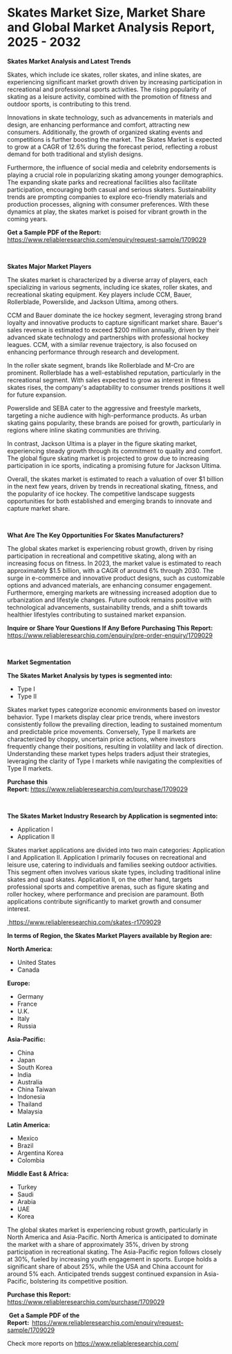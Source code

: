 <p><h1>Skates Market Size, Market Share and Global Market Analysis Report, 2025 - 2032</h1></p><p><strong>Skates Market Analysis and Latest Trends</strong></p>
<p><p>Skates, which include ice skates, roller skates, and inline skates, are experiencing significant market growth driven by increasing participation in recreational and professional sports activities. The rising popularity of skating as a leisure activity, combined with the promotion of fitness and outdoor sports, is contributing to this trend. </p><p>Innovations in skate technology, such as advancements in materials and design, are enhancing performance and comfort, attracting new consumers. Additionally, the growth of organized skating events and competitions is further boosting the market. The Skates Market is expected to grow at a CAGR of 12.6% during the forecast period, reflecting a robust demand for both traditional and stylish designs.</p><p>Furthermore, the influence of social media and celebrity endorsements is playing a crucial role in popularizing skating among younger demographics. The expanding skate parks and recreational facilities also facilitate participation, encouraging both casual and serious skaters. Sustainability trends are prompting companies to explore eco-friendly materials and production processes, aligning with consumer preferences. With these dynamics at play, the skates market is poised for vibrant growth in the coming years.</p></p>
<p><strong>Get a Sample PDF of the Report:&nbsp;</strong> <a href="https://www.reliableresearchiq.com/enquiry/request-sample/1709029?utm_campaign=1088&utm_medium=2&utm_source=Github&utm_content=ia&utm_term=10012025&utm_id=skates">https://www.reliableresearchiq.com/enquiry/request-sample/1709029</a></p>
<p>&nbsp;</p>
<p><strong>Skates Major Market Players</strong></p>
<p><p>The skates market is characterized by a diverse array of players, each specializing in various segments, including ice skates, roller skates, and recreational skating equipment. Key players include CCM, Bauer, Rollerblade, Powerslide, and Jackson Ultima, among others.</p><p>CCM and Bauer dominate the ice hockey segment, leveraging strong brand loyalty and innovative products to capture significant market share. Bauer's sales revenue is estimated to exceed $200 million annually, driven by their advanced skate technology and partnerships with professional hockey leagues. CCM, with a similar revenue trajectory, is also focused on enhancing performance through research and development.</p><p>In the roller skate segment, brands like Rollerblade and M-Cro are prominent. Rollerblade has a well-established reputation, particularly in the recreational segment. With sales expected to grow as interest in fitness skates rises, the company's adaptability to consumer trends positions it well for future expansion.</p><p>Powerslide and SEBA cater to the aggressive and freestyle markets, targeting a niche audience with high-performance products. As urban skating gains popularity, these brands are poised for growth, particularly in regions where inline skating communities are thriving.</p><p>In contrast, Jackson Ultima is a player in the figure skating market, experiencing steady growth through its commitment to quality and comfort. The global figure skating market is projected to grow due to increasing participation in ice sports, indicating a promising future for Jackson Ultima.</p><p>Overall, the skates market is estimated to reach a valuation of over $1 billion in the next few years, driven by trends in recreational skating, fitness, and the popularity of ice hockey. The competitive landscape suggests opportunities for both established and emerging brands to innovate and capture market share.</p></p>
<p>&nbsp;</p>
<p><strong>What Are The Key Opportunities For Skates Manufacturers?</strong></p>
<p><p>The global skates market is experiencing robust growth, driven by rising participation in recreational and competitive skating, along with an increasing focus on fitness. In 2023, the market value is estimated to reach approximately $1.5 billion, with a CAGR of around 6% through 2030. The surge in e-commerce and innovative product designs, such as customizable options and advanced materials, are enhancing consumer engagement. Furthermore, emerging markets are witnessing increased adoption due to urbanization and lifestyle changes. Future outlook remains positive with technological advancements, sustainability trends, and a shift towards healthier lifestyles contributing to sustained market expansion.</p></p>
<p><strong>Inquire or Share Your Questions If Any Before Purchasing This Report:</strong> <a href="https://www.reliableresearchiq.com/enquiry/pre-order-enquiry/1709029?utm_campaign=1088&utm_medium=2&utm_source=Github&utm_content=ia&utm_term=10012025&utm_id=skates">https://www.reliableresearchiq.com/enquiry/pre-order-enquiry/1709029</a></p>
<p>&nbsp;</p>
<p><strong>Market Segmentation</strong></p>
<p><strong>The Skates Market Analysis by types is segmented into:</strong></p>
<p><ul><li>Type I</li><li>Type II</li></ul></p>
<p><p>Skates market types categorize economic environments based on investor behavior. Type I markets display clear price trends, where investors consistently follow the prevailing direction, leading to sustained momentum and predictable price movements. Conversely, Type II markets are characterized by choppy, uncertain price actions, where investors frequently change their positions, resulting in volatility and lack of direction. Understanding these market types helps traders adjust their strategies, leveraging the clarity of Type I markets while navigating the complexities of Type II markets.</p></p>
<p><strong>Purchase this Report:&nbsp;</strong><a href="https://www.reliableresearchiq.com/purchase/1709029?utm_campaign=1088&utm_medium=2&utm_source=Github&utm_content=ia&utm_term=10012025&utm_id=skates">https://www.reliableresearchiq.com/purchase/1709029</a></p>
<p>&nbsp;</p>
<p><strong>The Skates Market Industry Research by Application is segmented into:</strong></p>
<p><ul><li>Application I</li><li>Application II</li></ul></p>
<p><p>Skates market applications are divided into two main categories: Application I and Application II. Application I primarily focuses on recreational and leisure use, catering to individuals and families seeking outdoor activities. This segment often involves various skate types, including traditional inline skates and quad skates. Application II, on the other hand, targets professional sports and competitive arenas, such as figure skating and roller hockey, where performance and precision are paramount. Both applications contribute significantly to market growth and consumer interest.</p></p>
<p><a href="https://www.reliableresearchiq.com/skates-r1709029?utm_campaign=1088&utm_medium=2&utm_source=Github&utm_content=ia&utm_term=10012025&utm_id=skates">&nbsp;https://www.reliableresearchiq.com/skates-r1709029</a></p>
<p><strong>In terms of Region, the Skates Market Players available by Region are:</strong></p>
<p>
    <p> <strong> North America: </strong>
        <ul>
            <li>United States</li>
            <li>Canada</li>
        </ul>
        </p> 
    <p> <strong> Europe: </strong>
        <ul>
            <li>Germany</li>
            <li>France</li>
            <li>U.K.</li>
            <li>Italy</li>
            <li>Russia</li>
        </ul>
        </p> 
    <p> <strong> Asia-Pacific: </strong>
        <ul>
            <li>China</li>
            <li>Japan</li>
            <li>South Korea</li>
            <li>India</li>
            <li>Australia</li>
            <li>China Taiwan</li>
            <li>Indonesia</li>
            <li>Thailand</li>
            <li>Malaysia</li>
        </ul>
        </p> 
    <p> <strong> Latin America: </strong>
        <ul>
            <li>Mexico</li>
            <li>Brazil</li>
            <li>Argentina Korea</li>
            <li>Colombia</li>
        </ul>
        </p> 
    <p> <strong> Middle East & Africa: </strong>
        <ul>
            <li>Turkey</li>
            <li>Saudi</li>
            <li>Arabia</li>
            <li>UAE</li>
            <li>Korea</li>
        </ul>
    </p>
    </p>
<p><p>The global skates market is experiencing robust growth, particularly in North America and Asia-Pacific. North America is anticipated to dominate the market with a share of approximately 35%, driven by strong participation in recreational skating. The Asia-Pacific region follows closely at 30%, fueled by increasing youth engagement in sports. Europe holds a significant share of about 25%, while the USA and China account for around 5% each. Anticipated trends suggest continued expansion in Asia-Pacific, bolstering its competitive position.</p></p>
<p><strong>Purchase this Report: </strong><a href="https://www.reliableresearchiq.com/purchase/1709029?utm_campaign=1088&utm_medium=2&utm_source=Github&utm_content=ia&utm_term=10012025&utm_id=skates">https://www.reliableresearchiq.com/purchase/1709029</a></p>
<p>&nbsp;<strong>Get a Sample PDF of the Report:&nbsp;&nbsp;</strong><a href="https://www.reliableresearchiq.com/enquiry/request-sample/1709029?utm_campaign=1088&utm_medium=2&utm_source=Github&utm_content=ia&utm_term=10012025&utm_id=skates">https://www.reliableresearchiq.com/enquiry/request-sample/1709029</a></p>
<p><strong></strong></p>
<p>Check more reports on <a href="https://www.reliableresearchiq.com/?utm_campaign=1088&utm_medium=2&utm_source=Github&utm_content=ia&utm_term=10012025&utm_id=skates">https://www.reliableresearchiq.com/</a></p>